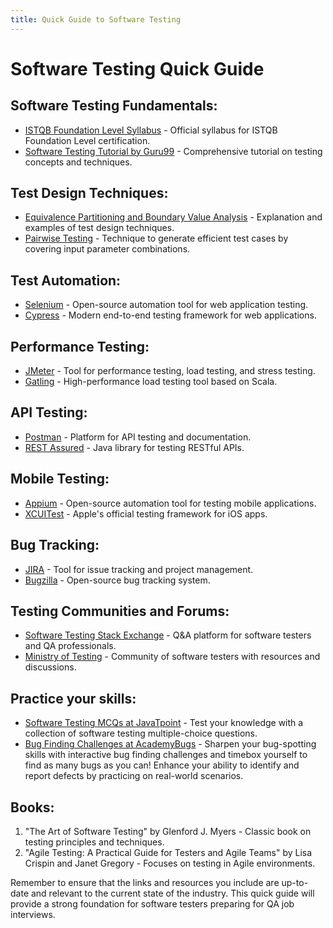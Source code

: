 ```yaml
---
title: Quick Guide to Software Testing
---
```


# Software Testing Quick Guide

## Software Testing Fundamentals:

- [ISTQB Foundation Level Syllabus](https://www.istqb.org/downloads/syllabi/foundation-level-syllabus.html) - Official syllabus for ISTQB Foundation Level certification.
- [Software Testing Tutorial by Guru99](https://www.guru99.com/software-testing.html) - Comprehensive tutorial on testing concepts and techniques.

## Test Design Techniques:

- [Equivalence Partitioning and Boundary Value Analysis](https://www.guru99.com/equivalence-partitioning-boundary-value-analysis.html) - Explanation and examples of test design techniques.
- [Pairwise Testing](http://www.pairwise.org/) - Technique to generate efficient test cases by covering input parameter combinations.

## Test Automation:

- [Selenium](https://www.selenium.dev/) - Open-source automation tool for web application testing.
- [Cypress](https://www.cypress.io/) - Modern end-to-end testing framework for web applications.

## Performance Testing:

- [JMeter](https://jmeter.apache.org/) - Tool for performance testing, load testing, and stress testing.
- [Gatling](https://gatling.io/) - High-performance load testing tool based on Scala.

## API Testing:

- [Postman](https://www.postman.com/) - Platform for API testing and documentation.
- [REST Assured](https://rest-assured.io/) - Java library for testing RESTful APIs.

## Mobile Testing:

- [Appium](http://appium.io/) - Open-source automation tool for testing mobile applications.
- [XCUITest](https://developer.apple.com/documentation/xctest) - Apple's official testing framework for iOS apps.

## Bug Tracking:

- [JIRA](https://www.atlassian.com/software/jira) - Tool for issue tracking and project management.
- [Bugzilla](https://www.bugzilla.org/) - Open-source bug tracking system.

## Testing Communities and Forums:

- [Software Testing Stack Exchange](https://sqa.stackexchange.com/) - Q&A platform for software testers and QA professionals.
- [Ministry of Testing](https://www.ministryoftesting.com/) - Community of software testers with resources and discussions.

## Practice your skills:

- [Software Testing MCQs at JavaTpoint](https://www.javatpoint.com/software-testing-mcq) - Test your knowledge with a collection of software testing multiple-choice questions.
- [Bug Finding Challenges at AcademyBugs](https://academybugs.com/find-bugs/) - Sharpen your bug-spotting skills with interactive bug finding challenges and timebox yourself to find as many bugs as you can! Enhance your ability to identify and report defects by practicing on real-world scenarios.

## Books:

1. "The Art of Software Testing" by Glenford J. Myers - Classic book on testing principles and techniques.
2. "Agile Testing: A Practical Guide for Testers and Agile Teams" by Lisa Crispin and Janet Gregory - Focuses on testing in Agile environments.

Remember to ensure that the links and resources you include are up-to-date and relevant to the current state of the industry. This quick guide will provide a strong foundation for software testers preparing for QA job interviews.

